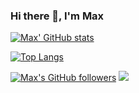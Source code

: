 ### Hi there 👋, I'm Max

<!--
**mgoltzsche/mgoltzsche** is a ✨ _special_ ✨ repository because its `README.md` (this file) appears on your GitHub profile.

Here are some ideas to get you started:

- 🔭 I’m currently working on ...
- 🌱 I’m currently learning ...
- 👯 I’m looking to collaborate on ...
- 🤔 I’m looking for help with ...
- 💬 Ask me about ...
- 📫 How to reach me: ...
- 😄 Pronouns: ...
- ⚡ Fun fact: ...
-->

[![Max' GitHub stats](https://github-readme-stats.vercel.app/api?username=mgoltzsche&show_icons=true&count_private=true&include_all_commits=true)](https://github.com/anuraghazra/github-readme-stats)

[![Top Langs](https://github-readme-stats.vercel.app/api/top-langs/?username=mgoltzsche&langs_count=10&layout=compact)](https://github.com/anuraghazra/github-readme-stats)

[![Max's GitHub followers](https://img.shields.io/github/followers/mgoltzsche?label=Follow&maxAge=3600&style=flat-square&logo=Github&labelColor=000000&color=000000)](https://github.com/mgoltzsche?tab=followers)
![](https://komarev.com/ghpvc/?username=mgoltzsche&style=flat-square&color=grey)
